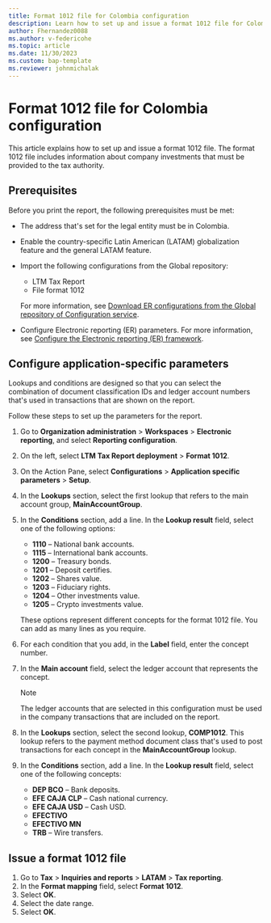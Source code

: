 ```yaml
---
title: Format 1012 file for Colombia configuration
description: Learn how to set up and issue a format 1012 file for Colombia, including an outline on configuring application-specific parameters.
author: Fhernandez0088
ms.author: v-federicohe
ms.topic: article
ms.date: 11/30/2023
ms.custom: bap-template
ms.reviewer: johnmichalak
---
```


# Format 1012 file for Colombia configuration

This article explains how to set up and issue a format 1012 file. The format 1012 file includes information about company investments that must be provided to the tax authority.

## Prerequisites

Before you print the report, the following prerequisites must be met:

- The address that's set for the legal entity must be in Colombia.
- Enable the country-specific Latin American (LATAM) globalization feature and the general LATAM feature.
- Import the following configurations from the Global repository:

    - LTM Tax Report
    - File format 1012

    For more information, see [Download ER configurations from the Global repository of Configuration service](../../../fin-ops-core/dev-itpro/analytics/er-download-configurations-global-repo.md).

- Configure Electronic reporting (ER) parameters. For more information, see [Configure the Electronic reporting (ER) framework](../../../fin-ops-core/dev-itpro/analytics/electronic-reporting-er-configure-parameters.md).

## Configure application-specific parameters

Lookups and conditions are designed so that you can select the combination of document classification IDs and ledger account numbers that's used in transactions that are shown on the report.

Follow these steps to set up the parameters for the report.

1. Go to **Organization administration** \> **Workspaces** \> **Electronic reporting**, and select **Reporting configuration**.
2. On the left, select **LTM Tax Report deployment** \> **Format 1012**.
3. On the Action Pane, select **Configurations** \> **Application specific parameters** \> **Setup**.
4. In the **Lookups** section, select the first lookup that refers to the main account group, **MainAccountGroup**.
5. In the **Conditions** section, add a line. In the **Lookup result** field, select one of the following options:

    - **1110** – National bank accounts.
    - **1115** – International bank accounts.
    - **1200** – Treasury bonds.
    - **1201** – Deposit certifies.
    - **1202** – Shares value.
    - **1203** – Fiduciary rights.
    - **1204** – Other investments value.
    - **1205** – Crypto investments value.

    These options represent different concepts for the format 1012 file. You can add as many lines as you require.

6. For each condition that you add, in the **Label** field, enter the concept number.
7. In the **Main account** field, select the ledger account that represents the concept.

    > [!NOTE]
    > The ledger accounts that are selected in this configuration must be used in the company transactions that are included on the report.

8. In the **Lookups** section, select the second lookup, **COMP1012**. This lookup refers to the payment method document class that's used to post transactions for each concept in the **MainAccountGroup** lookup.
9. In the **Conditions** section, add a line. In the **Lookup result** field, select one of the following concepts:

    - **DEP BCO** – Bank deposits.
    - **EFE CAJA CLP** – Cash national currency.
    - **EFE CAJA USD** – Cash USD.
    - **EFECTIVO**
    - **EFECTIVO MN**
    - **TRB** – Wire transfers.

## Issue a format 1012 file

1. Go to **Tax** \> **Inquiries and reports** \> **LATAM** \> **Tax reporting**.
2. In the **Format mapping** field, select **Format 1012**.
3. Select **OK**.
4. Select the date range. 
5. Select **OK**.

